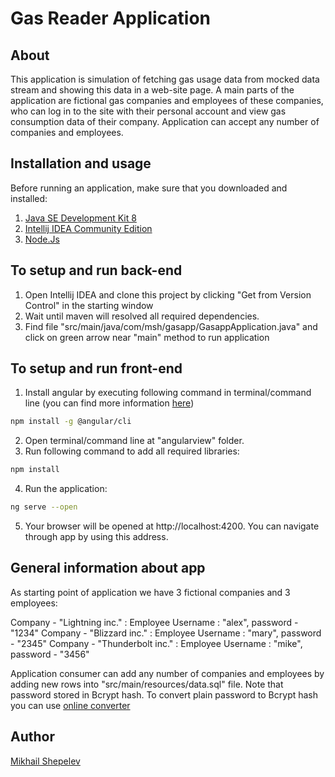 # Gas Reader Application

## About
This application is simulation of fetching gas usage data from mocked data stream and showing this data in a web-site page. A main parts of the application are fictional gas companies and employees of these companies, who can log in to the site with their personal account and view gas consumption data of their company. Application can accept any number of companies and employees.

## Installation and usage
Before running an application, make sure that you downloaded and installed:
1.  [Java SE Development Kit 8](https://www.oracle.com/java/technologies/javase/javase-jdk8-downloads.html)
2.  [Intellij IDEA Community Edition](https://www.jetbrains.com/idea/download)
3.  [Node.Js](https://nodejs.org/en/)

## To setup and run back-end
1. Open Intellij IDEA and clone this project by clicking "Get from Version Control" in the starting window
2. Wait until maven will resolved all required dependencies.
3. Find file "src/main/java/com/msh/gasapp/GasappApplication.java" and click on green arrow near "main" method to run application

## To setup and run front-end
1. Install angular by executing following command in terminal/command line (you can find more information [here](https://angular.io/guide/setup-local))
```bash
npm install -g @angular/cli
```
2. Open terminal/command line at "angularview" folder.
3. Run following command to add all required libraries:
```bash
npm install
```
4. Run the application:
```bash
ng serve --open
```
5. Your browser will be opened at http://localhost:4200. You can navigate through app by using this address.

## General information about app

As starting point of application we have 3 fictional companies and 3 employees: 

Company - "Lightning inc." : Employee Username : "alex", password - "1234"
Company - "Blizzard inc." : Employee Username : "mary", password - "2345"
Company - "Thunderbolt inc." : Employee Username : "mike", password - "3456"

Application consumer can add any number of companies and employees by adding new rows into "src/main/resources/data.sql" file. Note that password stored in Bcrypt hash. To convert plain password to Bcrypt hash you can use [online converter](https://passwordhashing.com/BCrypt)

## Author
[Mikhail Shepelev](https://github.com/mikhailshepelev)
